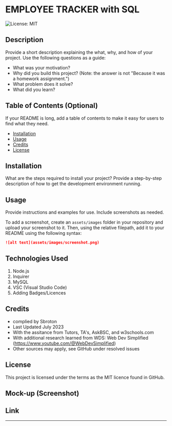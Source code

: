 # EMPLOYEE TRACKER with SQL

![License: MIT](https://img.shields.io/badge/License-MIT-yellow.svg)

## Description

Provide a short description explaining the what, why, and how of your project. Use the following questions as a guide:

- What was your motivation?
- Why did you build this project? (Note: the answer is not "Because it was a homework assignment.")
- What problem does it solve?
- What did you learn?

## Table of Contents (Optional)

If your README is long, add a table of contents to make it easy for users to find what they need.

- [Installation](#installation)
- [Usage](#usage)
- [Credits](#credits)
- [License](#license)

## Installation

What are the steps required to install your project? Provide a step-by-step description of how to get the development environment running.

## Usage

Provide instructions and examples for use. Include screenshots as needed.

To add a screenshot, create an `assets/images` folder in your repository and upload your screenshot to it. Then, using the relative filepath, add it to your README using the following syntax:

```md
![alt text](assets/images/screenshot.png)
```

## Technologies Used
1. Node.js
2. Inquirer
3. MySQL
4. VSC (Visual Studio Code)
5. Adding Badges/Licences


## Credits

- complied by Sbroton
- Last Updated July 2023
- With the assitance from Tutors, TA's, AskBSC, and w3schools.com
- With additional research learned from WDS: Web Dev Simplified (https://www.youtube.com/@WebDevSimplified)
- Other sources may apply, see GitHub under resolved issues

## License
This project is licensed under the terms as the MIT licence found in GitHub.

## Mock-up (Screenshot)

## Link
---
